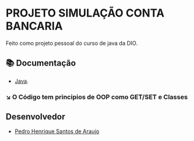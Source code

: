
# PROJETO SIMULAÇÃO CONTA BANCARIA

Feito como projeto pessoal do curso de java da DIO.



## 📚 Documentação
- [Java](https://docs.oracle.com/en/java/).

### ↘️ O Código tem principios de OOP como GET/SET e Classes


## Desenvolvedor
 - [Pedro Henrique Santos de Araujo](https://github.com/)
